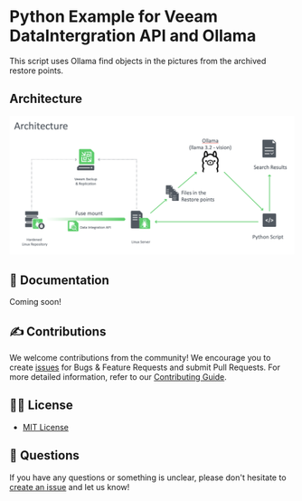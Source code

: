 # Python Example for Veeam DataIntergration API and Ollama 

This script uses Ollama find objects in the pictures from the archived restore points.

## Architecture

![alt text](pic/image.png)

## 📗 Documentation

Coming soon!

## ✍ Contributions

We welcome contributions from the community! We encourage you to create [issues](https://github.com/Coku2015/{repo-name}/issues/new/choose) for Bugs & Feature Requests and submit Pull Requests. For more detailed information, refer to our [Contributing Guide](CONTRIBUTING.md).

## 🤝🏾 License

* [MIT License](LICENSE)

## 🤔 Questions

If you have any questions or something is unclear, please don't hesitate to [create an issue](https://github.com/Coku2015/{repo-name}/issues/new/choose) and let us know!

